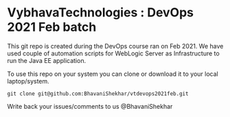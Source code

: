 # VybhavaTechnologies : DevOps 2021 Feb batch
 
This git repo is created during the DevOps course ran on Feb 2021. 
We have used couple of automation scripts for WebLogic Server as Infrastructure to run the Java EE application. 

To use this repo on your system you can clone or download it to your local laptop/system.

    git clone git@github.com:BhavaniShekhar/vtdevops2021feb.git
 
 Write back your issues/comments to us @BhavaniShekhar
